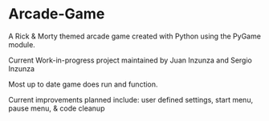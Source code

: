 # Arcade-Game
A Rick &amp; Morty themed arcade game created with Python using the PyGame module. 

Current Work-in-progress project maintained by Juan Inzunza and Sergio Inzunza

Most up to date game does run and function. 

Current improvements planned include: user defined settings, start menu, pause menu, & code cleanup
